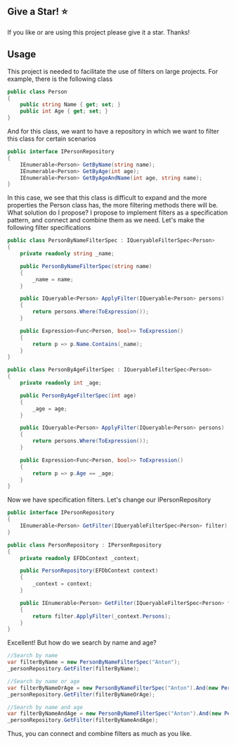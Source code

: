 ## Give a Star! :star:

If you like or are using this project please give it a star. Thanks!

## Usage

This project is needed to facilitate the use of filters on large projects.
For example, there is the following class


```csharp
public class Person
{
    public string Name { get; set; }
    public int Age { get; set; }
}
```


And for this class, we want to have a repository in which we want to filter this class for certain scenarios


```csharp
public interface IPersonRepository
{
    IEnumerable<Person> GetByName(string name);
    IEnumerable<Person> GetByAge(int age);
    IEnumerable<Person> GetByAgeAndName(int age, string name);
}
```

In this case, we see that this class is difficult to expand and the more properties the Person class has, the more filtering methods there will be.
What solution do I propose? I propose to implement filters as a specification pattern, and connect and combine them as we need.
Let's make the following filter specifications

```csharp
public class PersonByNameFilterSpec : IQueryableFilterSpec<Person>
{
    private readonly string _name;

    public PersonByNameFilterSpec(string name)
    {
        _name = name;
    }

    public IQueryable<Person> ApplyFilter(IQueryable<Person> persons)
    {
        return persons.Where(ToExpression());
    }

    public Expression<Func<Person, bool>> ToExpression()
    {
        return p => p.Name.Contains(_name);
    }
}

public class PersonByAgeFilterSpec : IQueryableFilterSpec<Person>
{
    private readonly int _age;

    public PersonByAgeFilterSpec(int age)
    {
        _age = age;
    }

    public IQueryable<Person> ApplyFilter(IQueryable<Person> persons)
    {
        return persons.Where(ToExpression());
    }

    public Expression<Func<Person, bool>> ToExpression()
    {
        return p => p.Age == _age;
    }
}
```

Now we have specification filters. Let's change our IPersonRepository


```csharp
public interface IPersonRepository
{
    IEnumerable<Person> GetFilter(IQueryableFilterSpec<Person> filter);
}

public class PersonRepository : IPersonRepository
{
    private readonly EFDbContext _context;

    public PersonRepository(EFDbContext context)
    {
        _context = context;
    }

    public IEnumerable<Person> GetFilter(IQueryableFilterSpec<Person> filter)
    {
        return filter.ApplyFilter(_context.Persons);
    }
}
```

Excellent! But how do we search by name and age?
```csharp
//Search by name
var filterByName = new PersonByNameFilterSpec("Anton");
_personRepository.GetFilter(filterByName);

//Search by name or age
var filterByNameOrAge = new PersonByNameFilterSpec("Anton").And(new PersonByAgeFilterSpec(20));
_personRepository.GetFilter(filterByNameOrAge);

//Search by name and age
var filterByNameAndAge = new PersonByNameFilterSpec("Anton").And(new PersonByAgeFilterSpec(20));
_personRepository.GetFilter(filterByNameAndAge);
```
Thus, you can connect and combine filters as much as you like.
